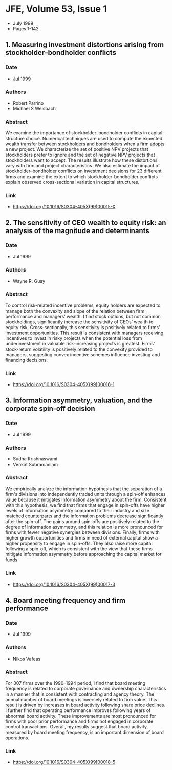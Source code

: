 # JFE, Volume 53, Issue 1
- July 1999
- Pages 1-142

## 1. Measuring investment distortions arising from stockholder–bondholder conflicts
### Date
- Jul 1999
### Authors
- Robert Parrino
- Michael S Weisbach
### Abstract
We examine the importance of stockholder–bondholder conflicts in capital-structure choice. Numerical techniques are used to compute the expected wealth transfer between stockholders and bondholders when a firm adopts a new project. We characterize the set of positive NPV projects that stockholders prefer to ignore and the set of negative NPV projects that stockholders want to accept. The results illustrate how these distortions vary with firm and project characteristics. We also estimate the impact of stockholder–bondholder conflicts on investment decisions for 23 different firms and examine the extent to which stockholder-bondholder conflicts explain observed cross-sectional variation in capital structures.
### Link
- https://doi.org/10.1016/S0304-405X(99)00015-X

## 2. The sensitivity of CEO wealth to equity risk: an analysis of the magnitude and determinants
### Date
- Jul 1999
### Authors
- Wayne R. Guay
### Abstract
To control risk-related incentive problems, equity holders are expected to manage both the convexity and slope of the relation between firm performance and managers’ wealth. I find stock options, but not common stockholdings, significantly increase the sensitivity of CEOs’ wealth to equity risk. Cross-sectionally, this sensitivity is positively related to firms’ investment opportunities. This result is consistent with managers receiving incentives to invest in risky projects when the potential loss from underinvestment in valuable risk-increasing projects is greatest. Firms’ stock-return volatility is positively related to the convexity provided to managers, suggesting convex incentive schemes influence investing and financing decisions.
### Link
- https://doi.org/10.1016/S0304-405X(99)00016-1

## 3. Information asymmetry, valuation, and the corporate spin-off decision
### Date
- Jul 1999
### Authors
- Sudha Krishnaswami
- Venkat Subramaniam
### Abstract
We empirically analyze the information hypothesis that the separation of a firm's divisions into independently traded units through a spin-off enhances value because it mitigates information asymmetry about the firm. Consistent with this hypothesis, we find that firms that engage in spin-offs have higher levels of information asymmetry compared to their industry and size matched counterparts and the information problems decrease significantly after the spin-off. The gains around spin-offs are positively related to the degree of information asymmetry, and this relation is more pronounced for firms with fewer negative synergies between divisions. Finally, firms with higher growth opportunities and firms in need of external capital show a higher propensity to engage in spin-offs. They also raise more capital following a spin-off, which is consistent with the view that these firms mitigate information asymmetry before approaching the capital market for funds.
### Link
- https://doi.org/10.1016/S0304-405X(99)00017-3

## 4. Board meeting frequency and firm performance
### Date
- Jul 1999
### Authors
- Nikos Vafeas
### Abstract
For 307 firms over the 1990–1994 period, I find that board meeting frequency is related to corporate governance and ownership characteristics in a manner that is consistent with contracting and agency theory. The annual number of board meetings is inversely related to firm value. This result is driven by increases in board activity following share price declines. I further find that operating performance improves following years of abnormal board activity. These improvements are most pronounced for firms with poor prior performance and firms not engaged in corporate control transactions. Overall, my results suggest that board activity, measured by board meeting frequency, is an important dimension of board operations.
### Link
- https://doi.org/10.1016/S0304-405X(99)00018-5

